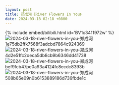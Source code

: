 ```yaml
---
layout: post
title: 郑成河《River Flowers In You》
date: 2024-03-18 02:18 +0800
---
```

{% include embed/bilibili.html id='BV1c3411972w' %}
![2024-03-18-river-flowers-in-you-郑成河1e75db2ffk7568f3adcbd7864c924369](https://s2.loli.net/2024/03/18/GZdEXlC2j5tKMme.jpg)
![2024-03-18-river-flowers-in-you-郑成河4d2e51fc2oeca5db8cb9b6346dd41738](https://s2.loli.net/2024/03/18/Zz3LVTJWDC1sPeu.jpg)
![2024-03-18-river-flowers-in-you-郑成河bef9fcb47pe0a93a4124fc8ecdc8393b](https://s2.loli.net/2024/03/18/VRtlEJBbmixP13v.jpg)
![2024-03-18-river-flowers-in-you-郑成河508b65e09n0b6153889186d736fbde1c](https://s2.loli.net/2024/03/18/gsD2VfSRLiUpY7N.jpg)
